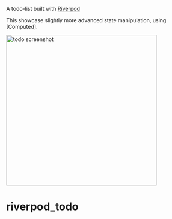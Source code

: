 A todo-list built with [Riverpod]

This showcase slightly more advanced state manipulation, using [Computed].

<img alt="todo screenshot" src="https://github.com/rrousselGit/riverpod/blob/master/examples/todos/todo_screenshot.jpg" width="400px">


[riverpod]: https://github.com/rrousselGit/riverpod
# riverpod_todo
